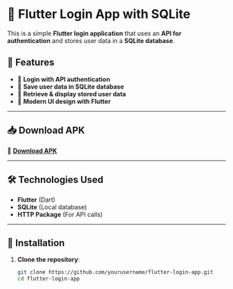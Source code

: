 # 📱 Flutter Login App with SQLite

This is a simple **Flutter login application** that uses an **API for authentication** and stores user data in a **SQLite database**.

## 🚀 Features
- 🔑 **Login with API authentication**
- 💾 **Save user data in SQLite database**
- 📂 **Retrieve & display stored user data**
- 🎨 **Modern UI design with Flutter**

---

## 📥 Download APK
🔗 **[Download APK](https://drive.google.com/file/d/1k5hsy9CdBNKI3K1hmnDtJ4pdXjv2CLfT/view?usp=drive_link)**  


---

## 🛠️ Technologies Used
- **Flutter** (Dart)
- **SQLite** (Local database)
- **HTTP Package** (For API calls)

---

## 📂 Installation
1. **Clone the repository**:
   ```sh
   git clone https://github.com/yourusername/flutter-login-app.git
   cd flutter-login-app
